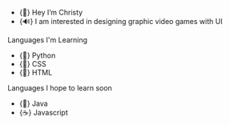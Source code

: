 - {🌊} Hey I’m Christy
- {🔊} I am interested in designing graphic video games with UI

Languages I'm Learning
- {🐍} Python 
- {🎨} CSS 
- {🧩} HTML 

Languages I hope to learn soon
- {🔖} Java
- {☕} Javascript 


<!---
christyqiancloud/christyqiancloud is a ✨special✨ repository because its `README.md` (this file) appears on your GitHub profile.
---!>
 
